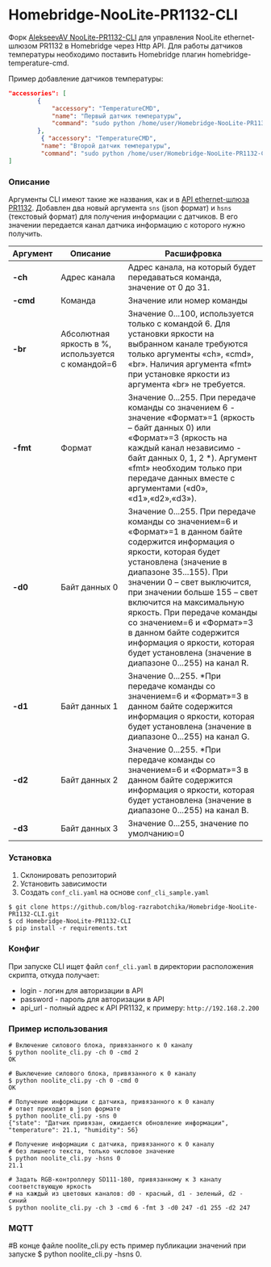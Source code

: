 # Homebridge-NooLite-PR1132-CLI
Форк [AlekseevAV NooLite-PR1132-CLI](https://github.com/AlekseevAV/NooLite-PR1132-CLI) для управления NooLite ethernet-шлюзом PR1132 в Homebridge через Http API. Для работы датчиков температуры необходимо поставить Homebridge плагин homebridge-temperature-cmd.

Пример добавление датчиков температуры:
```json
"accessories": [
        {
            "accessory": "TemperatureCMD",
            "name": "Первый датчик температуры",
            "command": "sudo python /home/user/Homebridge-NooLite-PR1132-CLI/noolite_cli.py -hsns 0"
        },
         { "accessory": "TemperatureCMD", 
         "name": "Второй датчик температуры",
         "command": "sudo python /home/user/Homebridge-NooLite-PR1132-CLI/noolite_cli.py -hsns 0" }
]
```

### Описание

Аргументы CLI имеют такие же названия, как и в [API ethernet-шлюза PR1132](http://www.noo.com.by/assets/files/PDF/PR1132.pdf).
Добавлен два новый аргумента `sns` (json формат) и `hsns` (текстовый формат) для получения информации с датчиков. В его значении передается канал датчика информацию с которого нужно получить.

Аргумент   | Описание      | Расшифровка
---------- | ------------- | -----------
**-ch**    | Адрес канала  | Адрес канала, на который будет передаваться команда, значение от 0 до 31.
**-cmd**   | Команда       | Значение или номер команды
**-br**    | Абсолютная яркость в %, используется с командой=6 | Значение 0...100, используется только с командой 6. Для установки яркости на выбранном канале требуются только аргументы «ch», «cmd», «br». Наличия аргумента «fmt» при установке яркости из аргумента «br» не требуется.
**-fmt**   | Формат        | Значение 0...255. При передаче команды со значением 6 - значение «Формат»=1 (яркость – байт данных 0) или «Формат»=3 (яркость на каждый канал независимо - байт данных 0, 1, 2 *). Аргумент «fmt» необходим только при передаче данных вместе с аргументами («d0», «d1»,«d2»,«d3»).
**-d0**    | Байт данных 0 | Значение 0...255. При передаче команды со значением=6 и «Формат»=1 в данном байте содержится информация о яркости, которая будет установлена (значение в диапазоне 35...155). При значении 0 – свет выключится, при значении больше 155 – свет включится на максимальную яркость. При передаче команды со значением=6 и «Формат»=3 в данном байте содержится информация о яркости, которая будет установлена (значение в диапазоне 0...255) на канал R.
**-d1**    | Байт данных 1 | Значение 0...255. *При передаче команды со значением=6 и «Формат»=3 в данном байте содержится информация о яркости, которая будет установлена (значение в диапазоне 0...255) на канал G.
**-d2**    | Байт данных 2 | Значение 0...255. *При передаче команды со значением=6 и «Формат»=3 в данном байте содержится информация о яркости, которая будет установлена (значение в диапазоне 0...255) на канал B.
**-d3**    | Байт данных 3 | Значение 0...255, значение по умолчанию=0


### Установка

1. Склонировать репозиторий
2. Установить зависимости
3. Создать `conf_cli.yaml` на основе `conf_cli_sample.yaml`

```
$ git clone https://github.com/blog-razrabotchika/Homebridge-NooLite-PR1132-CLI.git
$ cd Homebridge-NooLite-PR1132-CLI
$ pip install -r requirements.txt
```

### Конфиг

При запуске CLI ищет файл `conf_cli.yaml` в директории расположения скрипта, откуда получает:
+ login - логин для авторизации в API
+ password - пароль для авторизации в API
+ api_url - полный адрес к API PR1132, к примеру: `http://192.168.2.200`


### Пример использования
```
# Включение силового блока, привязанного к 0 каналу
$ python noolite_cli.py -ch 0 -cmd 2
OK

# Выключение силового блока, привязанного к 0 каналу
$ python noolite_cli.py -ch 0 -cmd 0
OK

# Получение информации с датчика, привязанного к 0 каналу
# ответ приходит в json формате
$ python noolite_cli.py -sns 0
{"state": "Датчик привязан, ожидается обновление информации", "temperature": 21.1, "humidity": 56}

# Получение информации с датчика, привязанного к 0 каналу
# без лишнего текста, только числовое значение
$ python noolite_cli.py -hsns 0
21.1

# Задать RGB-контроллеру SD111-180, привязанному к 3 каналу соответствующую яркость 
# на каждый из цветовых каналов: d0 - красный, d1 - зеленый, d2 - синий
$ python noolite_cli.py -ch 3 -cmd 6 -fmt 3 -d0 247 -d1 255 -d2 247
```

### MQTT 
#В конце файле noolite_cli.py есть пример публикации значений при запуске $ python noolite_cli.py -hsns 0.
